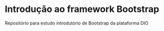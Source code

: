 # Introdução ao framework Bootstrap
Repositório para estudo introdutório de Bootstrap da plataforma DIO
